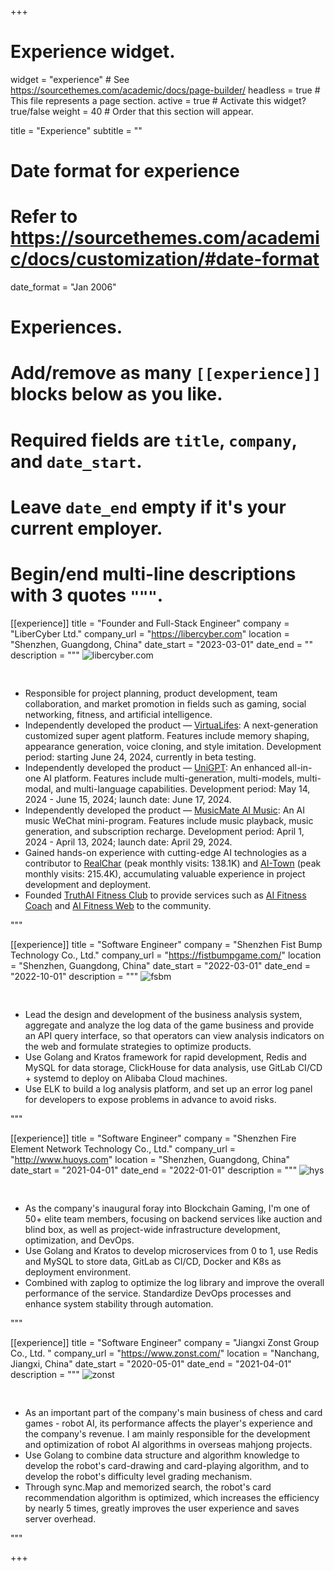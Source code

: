 +++
# Experience widget.
widget = "experience"  # See https://sourcethemes.com/academic/docs/page-builder/
headless = true  # This file represents a page section.
active = true  # Activate this widget? true/false
weight = 40  # Order that this section will appear.

title = "Experience"
subtitle = ""

# Date format for experience
#   Refer to https://sourcethemes.com/academic/docs/customization/#date-format
date_format = "Jan 2006"

# Experiences.
#   Add/remove as many `[[experience]]` blocks below as you like.
#   Required fields are `title`, `company`, and `date_start`.
#   Leave `date_end` empty if it's your current employer.
#   Begin/end multi-line descriptions with 3 quotes `"""`.

[[experience]]
  title = "Founder and Full-Stack Engineer"
  company = "LiberCyber Ltd."
  company_url = "https://libercyber.com"
  location = "Shenzhen, Guangdong, China"
  date_start = "2023-03-01"
  date_end = ""
  description = """
<img data-src="/media/libercyber.jpg" alt="libercyber.com" style="padding-bottom: 30px;" class="lazyload">

- Responsible for project planning, product development, team collaboration, and market promotion in fields such as gaming, social networking, fitness, and artificial intelligence.
- Independently developed the product — [VirtuaLifes](https://virtualifes.com): A next-generation customized super agent platform. Features include memory shaping, appearance generation, voice cloning, and style imitation. Development period: starting June 24, 2024, currently in beta testing.
- Independently developed the product — [UniGPT](https://unigpt.vip): An enhanced all-in-one AI platform. Features include multi-generation, multi-models, multi-modal, and multi-language capabilities. Development period: May 14, 2024 - June 15, 2024; launch date: June 17, 2024.
- Independently developed the product — [MusicMate AI Music](https://img.ifree258.top/me.ifree.love/projects/yy_mp_code.png): An AI music WeChat mini-program. Features include music playback, music generation, and subscription recharge. Development period: April 1, 2024 - April 13, 2024; launch date: April 29, 2024.
- Gained hands-on experience with cutting-edge AI technologies as a contributor to [RealChar](https://realchar.ai/) (peak monthly visits: 138.1K) and [AI-Town](https://www.convex.dev/ai-town) (peak monthly visits: 215.4K), accumulating valuable experience in project development and deployment.
- Founded [TruthAI Fitness Club](https://github.com/TruthAIOrg/ai-fitness-club) to provide services such as [AI Fitness Coach](https://me.ifree.love/project/ai-fitness-coach/) and [AI Fitness Web](https://me.ifree.love/project/ai-fitness-web/) to the community.

"""

[[experience]]
  title = "Software Engineer"
  company = "Shenzhen Fist Bump Technology Co., Ltd."
  company_url = "https://fistbumpgame.com/"
  location = "Shenzhen, Guangdong, China"
  date_start = "2022-03-01"
  date_end = "2022-10-01"
  description = """
<img data-src="/media/fsbm.jpg" alt="fsbm" style="padding-bottom: 30px;" class="lazyload">

- Lead the design and development of the business analysis system, aggregate and analyze the log data of the game business and provide an API query interface, so that operators can view analysis indicators on the web and formulate strategies to optimize products.
- Use Golang and Kratos framework for rapid development, Redis and MySQL for data storage, ClickHouse for data analysis, use GitLab CI/CD + systemd to deploy on Alibaba Cloud machines.
- Use ELK to build a log analysis platform, and set up an error log panel for developers to expose problems in advance to avoid risks.

"""

[[experience]]
  title = "Software Engineer"
  company = "Shenzhen Fire Element Network Technology Co., Ltd."
  company_url = "http://www.huoys.com"
  location = "Shenzhen, Guangdong, China"
  date_start = "2021-04-01"
  date_end = "2022-01-01"
  description = """
<img data-src="/media/hys.jpg" alt="hys" style="padding-bottom: 30px;" class="lazyload">

-	As the company's inaugural foray into Blockchain Gaming, I'm one of 50+ elite team members, focusing on backend services like auction and blind box, as well as project-wide infrastructure development, optimization, and DevOps.
-	Use Golang and Kratos to develop microservices from 0 to 1, use Redis and MySQL to store data, GitLab as CI/CD, Docker and K8s as deployment environment.
-	Combined with zaplog to optimize the log library and improve the overall performance of the service. Standardize DevOps processes and enhance system stability through automation.

"""

[[experience]]
  title = "Software Engineer"
  company = "Jiangxi Zonst Group Co., Ltd.	"
  company_url = "https://www.zonst.com/"
  location = "Nanchang, Jiangxi, China"
  date_start = "2020-05-01"
  date_end = "2021-04-01"
  description = """
<img data-src="/media/zonst.jpg" alt="zonst" style="padding-bottom: 30px;" class="lazyload">

-	As an important part of the company's main business of chess and card games - robot AI, its performance affects the player's experience and the company's revenue. I am mainly responsible for the development and optimization of robot AI algorithms in overseas mahjong projects.
-	Use Golang to combine data structure and algorithm knowledge to develop the robot's card-drawing and card-playing algorithm, and to develop the robot's difficulty level grading mechanism.
-	Through sync.Map and memorized search, the robot's card recommendation algorithm is optimized, which increases the efficiency by nearly 5 times, greatly improves the user experience and saves server overhead.

"""

+++

